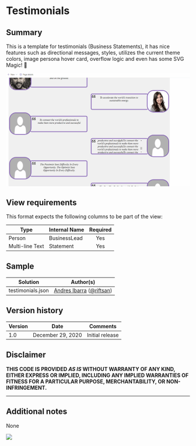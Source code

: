 # Testimonials

## Summary
This is a template for testimonials (Business Statements), it has nice features such as directional messages, styles, utilizes the current theme colors, image persona hover card, overflow logic and even has some SVG Magic! 🙌

![screenshot of the sample](./assets/screenshot.gif)  

## View requirements
This format expects the following columns to be part of the view:

|Type|Internal Name|Required|
|---|---|:---:|
|Person|BusinessLead|Yes|
|Multi-line Text|Statement|Yes|

## Sample

Solution|Author(s)
--------|---------
testimonials.json | [Andres Ibarra](https://github.com/Riftsan) ([@riftsan](https://twitter.com/riftsan))

## Version history

Version|Date|Comments
-------|----|--------
1.0|December 29, 2020|Initial release

## Disclaimer
**THIS CODE IS PROVIDED *AS IS* WITHOUT WARRANTY OF ANY KIND, EITHER EXPRESS OR IMPLIED, INCLUDING ANY IMPLIED WARRANTIES OF FITNESS FOR A PARTICULAR PURPOSE, MERCHANTABILITY, OR NON-INFRINGEMENT.**

---

## Additional notes

None

<img src="https://pnptelemetry.azurewebsites.net/list-formatting/view-samples/testimonials" />
